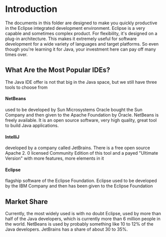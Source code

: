 # Introduction

The documents in this folder are designed to make you quickly productive in the Eclipse integrated development environment. Eclipse is a very capable and sometimes complex product. For flexibility, it's designed on a plug-in architecture. This makes it extremely useful for software development for a wide variety of languages and target platforms. So even though you're learning it for Java, your investment here can pay off many times over.

## What Are the Most Popular IDEs?

The Java IDE offer is not that big in the Java space, but we still have three tools to choose from

#### NetBeans
used to be developed by Sun Microsystems
Oracle bought the Sun Company and then given to the Apache Foundation by Oracle.
NetBeans is freely available. It is an open source software, very high quality, great tool to build Java applications.

#### IntelliJ
developed by a company called JetBrains. There is a free open source Apache 2. 0 licensed Community Edition of this tool and a payed "Ultimate Version" with more features, more elements in it

#### Eclipse
flagship software of the Eclipse Foundation.
Eclipse used to be developed by the IBM Company and then has been given to the Eclipse Foundation


## Market Share
Currently, the most widely used is with no doubt Eclipse, used by more than half of the Java developers, which is currently more than 6 million people in the world.
NetBeans is used by probably something like 10 to 12% of the Java developers.
JetBrains has a share of about 30 to 35%.

